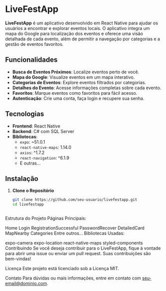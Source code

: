 # LiveFestApp

**LiveFestApp** é um aplicativo desenvolvido em React Native para ajudar os usuários a encontrar e explorar eventos locais. O aplicativo integra um mapa do Google para localização dos eventos e oferece uma visão detalhada de cada evento, além de permitir a navegação por categorias e a gestão de eventos favoritos.

## Funcionalidades

- **Busca de Eventos Próximos**: Localize eventos perto de você.
- **Mapa do Google**: Visualize eventos em um mapa interativo.
- **Categorias de Eventos**: Explore eventos filtrados por categorias.
- **Detalhes do Evento**: Acesse informações completas sobre cada evento.
- **Favoritos**: Marque eventos como favoritos para fácil acesso.
- **Autenticação**: Crie uma conta, faça login e recupere sua senha.

## Tecnologias

- **Frontend**: React Native
- **Backend**: C# com SQL Server
- **Bibliotecas**:
  - `expo`: ~51.0.1
  - `react-native-maps`: 1.14.0
  - `axios`: ^1.7.2
  - `react-navigation`: ^6.1.9
  - E outras...

## Instalação

1. **Clone o Repositório**

   ```bash
   git clone https://github.com/seu-usuario/livefestapp.git
   cd livefestapp



Estrutura do Projeto
Páginas Principais:

Home
Login
RegistrationSuccessful
PasswordRecover
DetailedCard
MapNearby
Categories
Entre outros...
Bibliotecas Usadas:

expo-camera
expo-location
react-native-maps
styled-components
Contribuindo
Se você deseja contribuir para o LiveFestApp, fique à vontade para abrir uma issue ou enviar um pull request. Suas contribuições são bem-vindas!

Licença
Este projeto está licenciado sob a Licença MIT.

Contato
Para dúvidas ou mais informações, entre em contato com seu-email@dominio.com.
